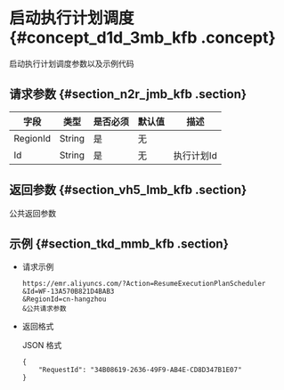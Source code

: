 # 启动执行计划调度 {#concept_d1d_3mb_kfb .concept}

启动执行计划调度参数以及示例代码

## 请求参数 {#section_n2r_jmb_kfb .section}

|字段|类型|是否必须|默认值|描述|
|--|--|----|---|--|
|RegionId|String|是|无| |
|Id|String|是|无|执行计划Id|

## 返回参数 {#section_vh5_lmb_kfb .section}

公共返回参数

## 示例 {#section_tkd_mmb_kfb .section}

-   请求示例

    ```
    https://emr.aliyuncs.com/?Action=ResumeExecutionPlanScheduler
    &Id=WF-13A570B821D4BAB3
    &RegionId=cn-hangzhou
    &公共请求参数
    ```

-   返回格式

    JSON 格式

    ```
    {
        "RequestId": "34B08619-2636-49F9-AB4E-CD8D347B1E07"
    }
    ```


